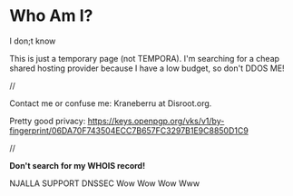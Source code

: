# Who Am I?
I don;t know

This is just a temporary page (not TEMPORA). I'm searching for a cheap shared hosting provider because I have a low budget, so don't DDOS ME!

//

Contact me or confuse me: Kraneberru at Disroot.org.

Pretty good privacy: https://keys.openpgp.org/vks/v1/by-fingerprint/06DA70F743504ECC7B657FC3297B1E9C8850D1C9

//

__**Don't search for my WHOIS record!**__

NJALLA SUPPORT DNSSEC Wow Wow Wow Www
